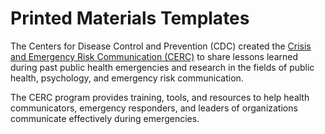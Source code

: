 # Printed Materials Templates

The Centers for Disease Control and Prevention \(CDC\) created the [Crisis and Emergency Risk Communication \(CERC\)](https://emergency.cdc.gov/cerc/index.asp) to share lessons learned during past public health emergencies and research in the fields of public health, psychology, and emergency risk communication. 

The CERC program provides training, tools, and resources to help health communicators, emergency responders, and leaders of organizations communicate effectively during emergencies.



